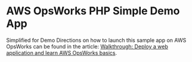 # AWS OpsWorks PHP Simple Demo App

Simplified for Demo
Directions on how to launch this sample app on AWS OpsWorks can be found in the article: [Walkthrough: Deploy a web
application and learn AWS OpsWorks basics](http://docs.aws.amazon.com/opsworks/latest/userguide/gettingstarted.walkthrough.phpapp.html).

